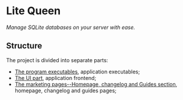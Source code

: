 # Lite Queen

*Manage SQLite databases on your server with ease.*


## Structure

The project is divided into separate parts:

- [The program executables](https://github.com/kivS/lite-queen/tree/main/executable), application executables;
- [The UI part](https://github.com/kivS/lite-queen/tree/main/_ui), application frontend;
- [The marketing pages--Homepage, changelog and Guides section](https://github.com/kivS/lite-queen/tree/main/marketing-website), homepage, changelog and guides pages;






